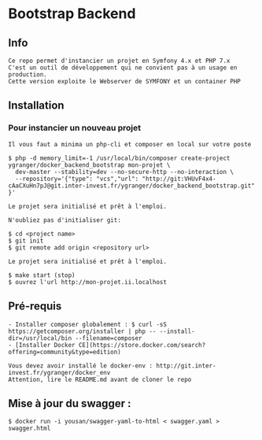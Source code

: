 # Bootstrap Backend

##  Info

    Ce repo permet d'instancier un projet en Symfony 4.x et PHP 7.x
    C'est un outil de développement qui ne convient pas à un usage en production.
    Cette version exploite le Webserver de SYMFONY et un container PHP
    

## Installation

### Pour instancier un nouveau projet

    Il vous faut a minima un php-cli et composer en local sur votre poste
    
    $ php -d memory_limit=-1 /usr/local/bin/composer create-project ygranger/docker_backend_bootstrap mon-projet \
      dev-master --stability=dev --no-secure-http --no-interaction \
      --repository='{"type": "vcs","url": "http://git:VHUvF4x4-cAaCXuHn7pJ@git.inter-invest.fr/ygranger/docker_backend_bootstrap.git" }'

    Le projet sera initialisé et prêt à l'emploi.
    
    N'oubliez pas d'initialiser git:

    $ cd <project name>
    $ git init
    $ git remote add origin <repository url>
        
    Le projet sera initialisé et prêt à l'emploi. 
    
    $ make start (stop)
    $ ouvrez l'url http://mon-projet.ii.localhost
    
## Pré-requis

    - Installer composer globalement : $ curl -sS https://getcomposer.org/installer | php -- --install-dir=/usr/local/bin --filename=composer
    - [Installer Docker CE](https://store.docker.com/search?offering=community&type=edition)

    Vous devez avoir installé le docker-env : http://git.inter-invest.fr/ygranger/docker_env
    Attention, lire le README.md avant de cloner le repo
    
## Mise à jour du swagger :

    $ docker run -i yousan/swagger-yaml-to-html < swagger.yaml > swagger.html    
